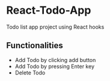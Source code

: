 
# React-Todo-App

Todo list app project using React hooks

## Functionalities
- Add Todo by clicking add button
- Add Todo by pressing Enter key
- Delete Todo






